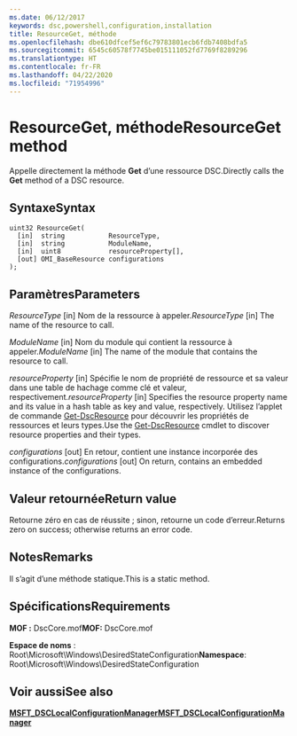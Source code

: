 ```yaml
---
ms.date: 06/12/2017
keywords: dsc,powershell,configuration,installation
title: ResourceGet, méthode
ms.openlocfilehash: dbe610dfcef5ef6c79783801ecb6fdb7408bdfa5
ms.sourcegitcommit: 6545c60578f7745be015111052fd7769f8289296
ms.translationtype: HT
ms.contentlocale: fr-FR
ms.lasthandoff: 04/22/2020
ms.locfileid: "71954996"
---
```

# <a name="resourceget-method"></a><span data-ttu-id="37987-103">ResourceGet, méthode</span><span class="sxs-lookup"><span data-stu-id="37987-103">ResourceGet method</span></span>

<span data-ttu-id="37987-104">Appelle directement la méthode **Get** d’une ressource DSC.</span><span class="sxs-lookup"><span data-stu-id="37987-104">Directly calls the **Get** method of a DSC resource.</span></span>

## <a name="syntax"></a><span data-ttu-id="37987-105">Syntaxe</span><span class="sxs-lookup"><span data-stu-id="37987-105">Syntax</span></span>

```mof
uint32 ResourceGet(
  [in]  string           ResourceType,
  [in]  string           ModuleName,
  [in]  uint8            resourceProperty[],
  [out] OMI_BaseResource configurations
);
```

## <a name="parameters"></a><span data-ttu-id="37987-106">Paramètres</span><span class="sxs-lookup"><span data-stu-id="37987-106">Parameters</span></span>

<span data-ttu-id="37987-107">*ResourceType* \[in\] Nom de la ressource à appeler.</span><span class="sxs-lookup"><span data-stu-id="37987-107">*ResourceType* \[in\] The name of the resource to call.</span></span>

<span data-ttu-id="37987-108">*ModuleName* \[in\] Nom du module qui contient la ressource à appeler.</span><span class="sxs-lookup"><span data-stu-id="37987-108">*ModuleName* \[in\] The name of the module that contains the resource to call.</span></span>

<span data-ttu-id="37987-109">*resourceProperty* \[in\] Spécifie le nom de propriété de ressource et sa valeur dans une table de hachage comme clé et valeur, respectivement.</span><span class="sxs-lookup"><span data-stu-id="37987-109">*resourceProperty* \[in\] Specifies the resource property name and its value in a hash table as key and value, respectively.</span></span> <span data-ttu-id="37987-110">Utilisez l’applet de commande [Get-DscResource](/powershell/module/PSDesiredStateConfiguration/Get-DscResource) pour découvrir les propriétés de ressources et leurs types.</span><span class="sxs-lookup"><span data-stu-id="37987-110">Use the [Get-DscResource](/powershell/module/PSDesiredStateConfiguration/Get-DscResource) cmdlet to discover resource properties and their types.</span></span>

<span data-ttu-id="37987-111">*configurations* \[out\] En retour, contient une instance incorporée des configurations.</span><span class="sxs-lookup"><span data-stu-id="37987-111">*configurations* \[out\] On return, contains an embedded instance of the configurations.</span></span>

## <a name="return-value"></a><span data-ttu-id="37987-112">Valeur retournée</span><span class="sxs-lookup"><span data-stu-id="37987-112">Return value</span></span>

<span data-ttu-id="37987-113">Retourne zéro en cas de réussite ; sinon, retourne un code d’erreur.</span><span class="sxs-lookup"><span data-stu-id="37987-113">Returns zero on success; otherwise returns an error code.</span></span>

## <a name="remarks"></a><span data-ttu-id="37987-114">Notes</span><span class="sxs-lookup"><span data-stu-id="37987-114">Remarks</span></span>

<span data-ttu-id="37987-115">Il s’agit d’une méthode statique.</span><span class="sxs-lookup"><span data-stu-id="37987-115">This is a static method.</span></span>

## <a name="requirements"></a><span data-ttu-id="37987-116">Spécifications</span><span class="sxs-lookup"><span data-stu-id="37987-116">Requirements</span></span>

<span data-ttu-id="37987-117">**MOF :** DscCore.mof</span><span class="sxs-lookup"><span data-stu-id="37987-117">**MOF:** DscCore.mof</span></span>

<span data-ttu-id="37987-118">**Espace de noms** : Root\Microsoft\Windows\DesiredStateConfiguration</span><span class="sxs-lookup"><span data-stu-id="37987-118">**Namespace**: Root\Microsoft\Windows\DesiredStateConfiguration</span></span>

## <a name="see-also"></a><span data-ttu-id="37987-119">Voir aussi</span><span class="sxs-lookup"><span data-stu-id="37987-119">See also</span></span>

[<span data-ttu-id="37987-120">**MSFT_DSCLocalConfigurationManager**</span><span class="sxs-lookup"><span data-stu-id="37987-120">**MSFT_DSCLocalConfigurationManager**</span></span>](msft-dsclocalconfigurationmanager.md)
